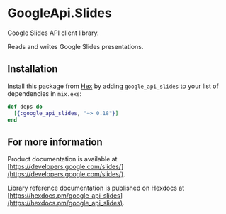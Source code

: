 # GoogleApi.Slides

Google Slides API client library.

Reads and writes Google Slides presentations.

## Installation

Install this package from [Hex](https://hex.pm) by adding
`google_api_slides` to your list of dependencies in `mix.exs`:

```elixir
def deps do
  [{:google_api_slides, "~> 0.18"}]
end
```

## For more information

Product documentation is available at [https://developers.google.com/slides/](https://developers.google.com/slides/).

Library reference documentation is published on Hexdocs at
[https://hexdocs.pm/google_api_slides](https://hexdocs.pm/google_api_slides).
